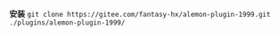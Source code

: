  **安装** `git clone https://gitee.com/fantasy-hx/alemon-plugin-1999.git ./plugins/alemon-plugin-1999/`